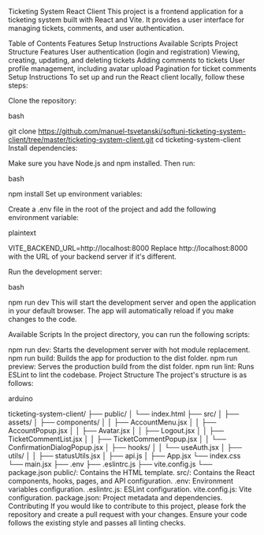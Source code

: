 Ticketing System React Client
This project is a frontend application for a ticketing system built with React and Vite. It provides a user interface for managing tickets, comments, and user authentication.

Table of Contents
Features
Setup Instructions
Available Scripts
Project Structure
Features
User authentication (login and registration)
Viewing, creating, updating, and deleting tickets
Adding comments to tickets
User profile management, including avatar upload
Pagination for ticket comments
Setup Instructions
To set up and run the React client locally, follow these steps:

Clone the repository:

bash
 
git clone https://github.com/manuel-tsvetanski/softuni-ticketing-system-client/tree/master/ticketing-system-client.git
cd ticketing-system-client
Install dependencies:

Make sure you have Node.js and npm installed. Then run:

bash
 
npm install
Set up environment variables:

Create a .env file in the root of the project and add the following environment variable:

plaintext
 
VITE_BACKEND_URL=http://localhost:8000
Replace http://localhost:8000 with the URL of your backend server if it's different.

Run the development server:

bash
 
npm run dev
This will start the development server and open the application in your default browser. The app will automatically reload if you make changes to the code.

Available Scripts
In the project directory, you can run the following scripts:

npm run dev: Starts the development server with hot module replacement.
npm run build: Builds the app for production to the dist folder.
npm run preview: Serves the production build from the dist folder.
npm run lint: Runs ESLint to lint the codebase.
Project Structure
The project's structure is as follows:

arduino
 
ticketing-system-client/
├── public/
│   └── index.html
├── src/
│   ├── assets/
│   ├── components/
│   │   ├── AccountMenu.jsx
│   │   ├── AccountPopup.jsx
│   │   ├── Avatar.jsx
│   │   ├── Logout.jsx
│   │   ├── TicketCommentList.jsx
│   │   ├── TicketCommentPopup.jsx
│   │   └── ConfirmationDialogPopup.jsx
│   ├── hooks/
│   │   └── useAuth.jsx
│   ├── utils/
│   │   ├── statusUtils.jsx
│   ├── api.js
│   ├── App.jsx
    └── index.css
    └── main.jsx
├── .env
├── .eslintrc.js
├── vite.config.js
└── package.json
public/: Contains the HTML template.
src/: Contains the React components, hooks, pages, and API configuration.
.env: Environment variables configuration.
.eslintrc.js: ESLint configuration.
vite.config.js: Vite configuration.
package.json: Project metadata and dependencies.
Contributing
If you would like to contribute to this project, please fork the repository and create a pull request with your changes. Ensure your code follows the existing style and passes all linting checks.